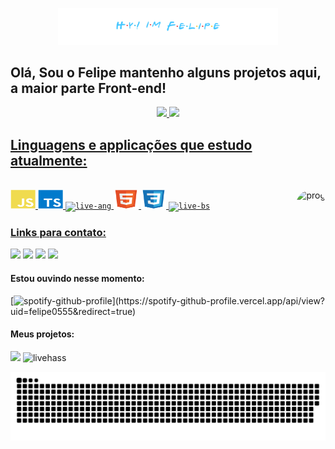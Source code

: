 <p align="center"><a href="https://github.com/livehass"><img width="70%"  alt="Olá, sou o felipe" src="https://github.com/livehass/files/blob/master/logo1.png" /></a></p>


## Olá, Sou o Felipe mantenho alguns projetos aqui, a maior parte Front-end!

<div align="center">
<a href="https://github.com/livehass">
<img height="145em" src="https://github-readme-stats-git-masterrstaa-rickstaa.vercel.app/api?username=livehass&show_icons=true&include_all_commits=true&count_private=true&theme=react"/>
<img height="145em" src="https://github-readme-stats-git-masterrstaa-rickstaa.vercel.app/api/top-langs/?username=livehass&layout=compact&langs_count=7&theme=react"/>
</div>


## Linguagens e applicações que estudo atualmente:


</div>
<div style="display: inline_block"><br>
 <code><img alt="live-js" height="30" width="40" src="https://raw.githubusercontent.com/devicons/devicon/master/icons/javascript/javascript-plain.svg"></code>
 <code><img alt="live-ts" height="30" width="40" src="https://raw.githubusercontent.com/devicons/devicon/master/icons/typescript/typescript-plain.svg"></code>
 <code><img alt="live-ang" height="30" width="40" src="https://cdn.jsdelivr.net/gh/devicons/devicon/icons/angularjs/angularjs-original.svg"></code>
 <code><img alt="live-html" height="30" width="40" src="https://raw.githubusercontent.com/devicons/devicon/master/icons/html5/html5-original.svg"></code>
 <code><img alt="live-CSS" height="30" width="40" src="https://raw.githubusercontent.com/devicons/devicon/master/icons/css3/css3-original.svg"></code>
 <code><img alt="live-bs" height="30" width="40" src="https://cdn.jsdelivr.net/gh/devicons/devicon/icons/bootstrap/bootstrap-original.svg"></code>
        
  <img align="right" alt="prog" height="120" style="border-radius:50px;" src="https://media.tenor.com/5ry-200hErMAAAAd/hacker-hacker-man.gif?width=676&height=676">
</div>

### Links para contato:   
            
          
<div> 
  <a href="https://www.instagram.com/felipe.siper/" target="_blank"><img src="https://img.shields.io/badge/-Instagram-%23E4405F?style=for-the-badge&logo=instagram&logoColor=black" target="_blank"></a>
 	<a href="https://www.twitch.tv/sieuus" target="_blank"><img src="https://img.shields.io/badge/Twitch-9146FF?style=for-the-badge&logo=twitch&logoColor=black" target="_blank"></a>
 <a href = "mailto:Silva.felipe12@hotmail.com"><img src="https://img.shields.io/badge/Microsoft_Outlook-0078D4?style=for-the-badge&logo=microsoft-outlook&logoColor=black" target="_blank"></a>
  <a href="https://www.linkedin.com/in/jorge-felipe-silva-26b29b11a/" target="_blank"><img src="https://img.shields.io/badge/-LinkedIn-%230077B5?style=for-the-badge&logo=linkedin&logoColor=black" target="_blank"></a> 

  #### Estou ouvindo nesse momento:
  
[![spotify-github-profile](https://spotify-github-profile.vercel.app/api/view?uid=felipe0555&cover_image=true&theme=novatorem&show_offline=false&background_color=000000&bar_color=ae00ff&bar_color_cover=false&align="center")](https://spotify-github-profile.vercel.app/api/view?uid=felipe0555&redirect=true)
  #### Meus projetos:
</div>

<a href="https://github.com/livehass?tab=repositories" target="_blank"><img src="https://img.shields.io/badge/Meus-projetos-green" target="_blank"></a>
<img src="https://komarev.com/ghpvc/?username=livehass&label=Profile%20views&color=0e75b6&style=flat" alt="livehass"> </a></p>

![snake svg](https://github.com/livehass/livehass/blob/output/github-contribution-grid-snake-dark.svg)






